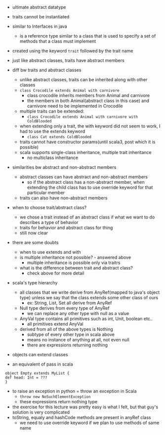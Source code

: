- ultimate abstract datatype
- traits cannot be instantiated
- similar to Interfaces in java
	- is a reference type similar to a class that is used to specify a set of methods that a class must implement
- created using the keyword `trait` followed by the trait name
- just like abstract classes, traits have abstract members
- diff bw traits and abstract classes
	- unlike abstract classes, traits can be inherited along with other classes
	- `class Crocodile extends Animal with carnivore`
		- class crocodile inherits members from Animal and carnivore
		- the members in both Animal(abstract class in this case) and carnivore need to be implemented in Crocodile
	- multiple traits can be extended:
		- `class Crocodile extends Animal with carnivore with ColdBlooded`
	- when extending only a trait, the with keyword did not seem to work, I had to use the extends keyword
		- `class Cat extends ColdBlooded`
	- traits cannot have constructor params(until scala3, post which it is possible)
	- scala supports single-class inheritance, multiple trait inheritance
		- no multiclass inheritance
- similarities bw abstract and non-abstract members
	- abstract classes can have abstract and non-abstract members
		- so if the abstract class has a non-abstract member, when extending the child class has to use override keyword for that particular member
	- traits can also have non-abstract members
- when to choose trait/abstract class?
	- we chose a trait instead of an abstract class if what we want to do describes a type of behavior
	- traits for behavior and abstract class for thing
	- still now clear
- there are some doubts
	- when to use extends and with
	- is multiple inheritance not possible? - answered above
		- multiple inheritance is possible only via traitrs
	- what is the difference between trait and abstract class?
		- check above for more detail

- scala's type hierarchy
	- all classes that we write derive from AnyRef(mapped to java's object type) unless we say that the class extends some other class of ours
		- ex: String, List, Set all derive from AnyRef
	- Null type derives from every type of AnyRef
		- we can replace any other type with null as a value
	- AnyVal type contains all primitives such as int, Unit, boolean etc..
		- all primitives extend AnyVal
	- derived from all of the above types is Nothing
		- subtype of every other type in scala above
		- means no instance of anything at all, not even null 
		- there are expressions returning nothing
- objects can extend classes
- an equivalent of pass in scala
```
object Empty extends MyList {
def head: Int = ???
}
```
- to raise an exception in python = throw an exception in Scala
	- `throw new NoSuchElementException`
	- these expressions return nothing type
- the exercise for this lecture was pretty easy is what I felt, but that guy's solution is very complicated
- toString, equaly and hashCode methods are present in anyRef class
	- we need to use override keyword if we plan to use methods of same name
